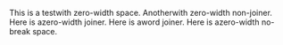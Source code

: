 This is a test​with zero-width space.
Another‌with zero-width non-joiner.
Here is a‍zero-width joiner.
Here is a⁠word joiner.
Here is a﻿zero-width no-break space.
